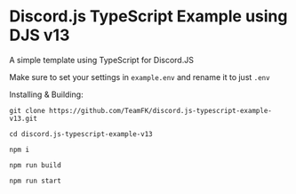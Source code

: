 # Discord.js TypeScript Example using DJS v13

A simple template using TypeScript for Discord.JS

Make sure to set your settings in `example.env` and rename it to just `.env`

Installing & Building:
```
git clone https://github.com/TeamFK/discord.js-typescript-example-v13.git

cd discord.js-typescript-example-v13

npm i

npm run build

npm run start
```
